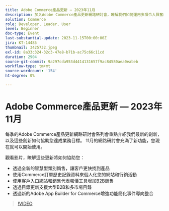 ```yaml
---
title: Adobe Commerce產品更新 — 2023年11月
description: 加入Adobe Commerce產品更新網路研討會，瞭解我們如何運用多項令人興奮的新功能來轉換平台！ 我們將展示最新的Commerce創新技術，以及它們如何協助您提升銷售量、簡化開發工作並提升效能。
solution: Commerce
role: Developer, Leader, User
level: Beginner
doc-type: Event
last-substantial-update: 2023-11-15T00:00:00Z
jira: KT-14485
thumbnail: 3425732.jpeg
exl-id: 8a33c324-32c3-47e8-b71b-ac75c66c11cd
duration: 2904
source-git-commit: 9a297cda953d4414131657f9ac84580aea0eabeb
workflow-type: tm+mt
source-wordcount: '154'
ht-degree: 0%

---
```


# Adobe Commerce產品更新 — 2023年11月

每季的Adobe Commerce產品更新網路研討會系列會重點介紹我們最新的創新，以及這些創新如何協助您達成業務目標。 11月的網路研討會充滿了新功能，您現在就可以開始使用。

觀看影片，瞭解這些更新將如何協助您：

* 透過全新的智慧型類別銷售，讓客戶更快找到產品
* 使用Commerce訂單歷史記錄資料來個人化您的網站和行銷活動
* 使用客戶入口網站和銷售代表報價工具增加B2B銷售
* 透過目錄更新支援大型B2B和多市場目錄
* 透過新的Adobe App Builder for Commerce增強功能簡化事件導向整合

>[!VIDEO](https://video.tv.adobe.com/v/3425732/?learn=on)
